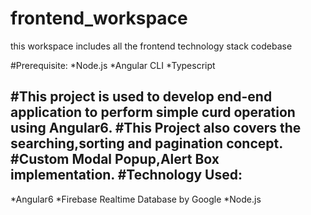 # frontend_workspace
this workspace includes all the frontend technology stack codebase

#Prerequisite:
*Node.js
*Angular CLI
*Typescript

#This project is used to develop end-end application to perform simple curd operation using Angular6.
#This Project also covers the searching,sorting and pagination concept.
#Custom Modal Popup,Alert Box implementation.
#Technology Used:
----------------
*Angular6
*Firebase Realtime Database by Google
*Node.js

